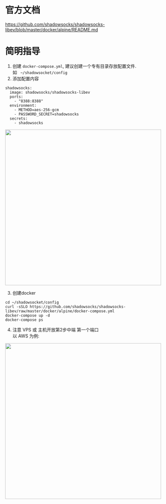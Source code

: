 # 官方文档

https://github.com/shadowsocks/shadowsocks-libev/blob/master/docker/alpine/README.md


# 简明指导
1. 创建 
```docker-compose.yml```, 建议创建一个专有目录存放配置文件.
 <br>如  ``` ~/shadowsocket/config```
2. 添加配置内容
```
shadowsocks:
  image: shadowsocks/shadowsocks-libev
  ports:
    - "8388:8388"
  environment:
    - METHOD=aes-256-gcm
    - PASSWORD_SECRET=shadowsocks
  secrets:
    - shadowsocks
```

<img src="/attchment/shadowsocks_config.png" width="500">

3. 创建docker
```
cd ~/shadowsocket/config
curl -sSLO https://github.com/shadowsocks/shadowsocks-libev/raw/master/docker/alpine/docker-compose.yml
docker-compose up -d
docker-compose ps
```

4. 注意 VPS 或 主机开放第2步中端 第一个端口<br>
以 AWS 为例:
<img src="/attchment/AwsNetWorkSecurityGroupConfig.png" width="500">
